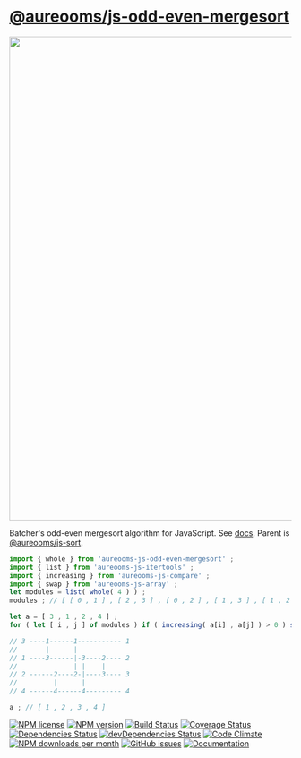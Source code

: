 [@aureooms/js-odd-even-mergesort](https://aureooms.github.io/js-odd-even-mergesort)
==

<img src="https://cdn.rawgit.com/aureooms/js-odd-even-mergesort/master/media/sketch.svg" width="864">

Batcher's odd-even mergesort algorithm for JavaScript.
See [docs](https://aureooms.github.io/js-odd-even-mergesort).
Parent is [@aureooms/js-sort](https://github.com/aureooms/js-sort).

```js
import { whole } from 'aureooms-js-odd-even-mergesort' ;
import { list } from 'aureooms-js-itertools' ;
import { increasing } from 'aureooms-js-compare' ;
import { swap } from 'aureooms-js-array' ;
let modules = list( whole( 4 ) ) ;
modules ; // [ [ 0 , 1 ] , [ 2 , 3 ] , [ 0 , 2 ] , [ 1 , 3 ] , [ 1 , 2 ] ]

let a = [ 3 , 1 , 2 , 4 ] ;
for ( let [ i , j ] of modules ) if ( increasing( a[i] , a[j] ) > 0 ) swap( a , i , j ) ;

// 3 ----1------1----------- 1
//       |      |
// 1 ----3------|-3----2---- 2
//              | |    |
// 2 ------2----2-|----3---- 3
//         |      |
// 4 ------4------4--------- 4

a ; // [ 1 , 2 , 3 , 4 ]
```

[![NPM license](http://img.shields.io/npm/l/aureooms-js-odd-even-mergesort.svg?style=flat)](https://raw.githubusercontent.com/aureooms/js-odd-even-mergesort/master/LICENSE)
[![NPM version](http://img.shields.io/npm/v/aureooms-js-odd-even-mergesort.svg?style=flat)](https://www.npmjs.org/package/aureooms-js-odd-even-mergesort)
[![Build Status](http://img.shields.io/travis/aureooms/js-odd-even-mergesort.svg?style=flat)](https://travis-ci.org/aureooms/js-odd-even-mergesort)
[![Coverage Status](http://img.shields.io/coveralls/aureooms/js-odd-even-mergesort.svg?style=flat)](https://coveralls.io/r/aureooms/js-odd-even-mergesort)
[![Dependencies Status](http://img.shields.io/david/aureooms/js-odd-even-mergesort.svg?style=flat)](https://david-dm.org/aureooms/js-odd-even-mergesort#info=dependencies)
[![devDependencies Status](http://img.shields.io/david/dev/aureooms/js-odd-even-mergesort.svg?style=flat)](https://david-dm.org/aureooms/js-odd-even-mergesort#info=devDependencies)
[![Code Climate](http://img.shields.io/codeclimate/github/aureooms/js-odd-even-mergesort.svg?style=flat)](https://codeclimate.com/github/aureooms/js-odd-even-mergesort)
[![NPM downloads per month](http://img.shields.io/npm/dm/aureooms-js-odd-even-mergesort.svg?style=flat)](https://www.npmjs.org/package/aureooms-js-odd-even-mergesort)
[![GitHub issues](http://img.shields.io/github/issues/aureooms/js-odd-even-mergesort.svg?style=flat)](https://github.com/aureooms/js-odd-even-mergesort/issues)
[![Documentation](https://aureooms.github.io/js-odd-even-mergesort/badge.svg)](https://aureooms.github.io/js-odd-even-mergesort/source.html)
